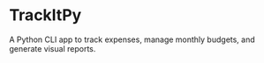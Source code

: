 # TrackItPy
A Python CLI app to track expenses, manage monthly budgets, and generate visual reports.
